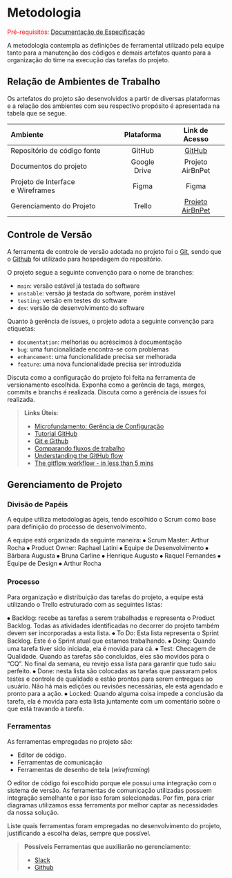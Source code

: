 
# Metodologia

<span style="color:red">Pré-requisitos: <a href="2-Especificação do Projeto.md"> Documentação de Especificação</a></span>

A metodologia contempla as definições de ferramental utilizado pela equipe tanto para a manutenção dos códigos e demais artefatos quanto para a organização do time na execução das tarefas do projeto.

## Relação de Ambientes de Trabalho

Os artefatos do projeto são desenvolvidos a partir de diversas plataformas e a relação dos ambientes com seu respectivo propósito é apresentada na tabela que se segue. 

Ambiente|Plataforma|Link de Acesso
|:--------|:----------:|:--------------:|
|Repositório de código fonte|GitHub|  [GitHub](https://github.com/ICEI-PUC-Minas-PMV-ADS/pmv-ads-2022-2-e3-proj-mov-t1-time3_airbnpets)|
|Documentos do projeto|Google Drive|Projeto AirBnPet|[GitHub]()|
|Projeto de Interface e  Wireframes|Figma|Figma |[Figma](https://www.figma.com/file/fMX7HnRXcDDJTibfLEijcY/AirbnPets?node-id=0%3A1)|
|Gerenciamento do Projeto|Trello|[Projeto AirBnPet](trello.com)|

## Controle de Versão

A ferramenta de controle de versão adotada no projeto foi o
[Git](https://git-scm.com/), sendo que o [Github](https://github.com)
foi utilizado para hospedagem do repositório.

O projeto segue a seguinte convenção para o nome de branches:

- `main`: versão estável já testada do software
- `unstable`: versão já testada do software, porém instável
- `testing`: versão em testes do software
- `dev`: versão de desenvolvimento do software

Quanto à gerência de issues, o projeto adota a seguinte convenção para
etiquetas:

- `documentation`: melhorias ou acréscimos à documentação
- `bug`: uma funcionalidade encontra-se com problemas
- `enhancement`: uma funcionalidade precisa ser melhorada
- `feature`: uma nova funcionalidade precisa ser introduzida

Discuta como a configuração do projeto foi feita na ferramenta de versionamento escolhida. Exponha como a gerência de tags, merges, commits e branchs é realizada. Discuta como a gerência de issues foi realizada.

> **Links Úteis**:
> - [Microfundamento: Gerência de Configuração](https://pucminas.instructure.com/courses/87878/)
> - [Tutorial GitHub](https://guides.github.com/activities/hello-world/)
> - [Git e Github](https://www.youtube.com/playlist?list=PLHz_AreHm4dm7ZULPAmadvNhH6vk9oNZA)
>  - [Comparando fluxos de trabalho](https://www.atlassian.com/br/git/tutorials/comparing-workflows)
> - [Understanding the GitHub flow](https://guides.github.com/introduction/flow/)
> - [The gitflow workflow - in less than 5 mins](https://www.youtube.com/watch?v=1SXpE08hvGs)

## Gerenciamento de Projeto

### Divisão de Papéis

A equipe utiliza metodologias ágeis, tendo escolhido o Scrum como base para definição do processo de desenvolvimento.

A equipe está organizada da seguinte maneira:
⦁	Scrum Master: Arthur Rocha
⦁	Product Owner: Raphael Latini
⦁	Equipe de Desenvolvimento
⦁	Bárbara Augusta
⦁	Bruna Carline
⦁	Henrique Augusto
⦁	Raquel Fernandes
⦁	Equipe de Design
⦁	Arthur Rocha

### Processo

Para organização e distribuição das tarefas do projeto, a equipe está utilizando o Trello estruturado com as seguintes listas: 

⦁	Backlog: recebe as tarefas a serem trabalhadas e representa o Product Backlog. Todas as atividades identificadas no decorrer do projeto também devem ser incorporadas a esta lista.
⦁	To Do: Esta lista representa o Sprint Backlog. Este é o Sprint atual que estamos trabalhando.
⦁	Doing: Quando uma tarefa tiver sido iniciada, ela é movida para cá.
⦁	Test: Checagem de Qualidade. Quando as tarefas são concluídas, eles são movidos para o “CQ”. No final da semana, eu revejo essa lista para garantir que tudo saiu perfeito.
⦁	Done: nesta lista são colocadas as tarefas que passaram pelos testes e controle de qualidade e estão prontos para serem entregues ao usuário. Não há mais edições ou revisões necessárias, ele está agendado e pronto para a ação.
⦁	Locked: Quando alguma coisa impede a conclusão da tarefa, ela é movida para esta lista juntamente com um comentário sobre o que está travando a tarefa.

### Ferramentas

As ferramentas empregadas no projeto são:

- Editor de código.
- Ferramentas de comunicação
- Ferramentas de desenho de tela (_wireframing_)

O editor de código foi escolhido porque ele possui uma integração com o sistema de versão. As ferramentas de comunicação utilizadas possuem integração semelhante e por isso foram selecionadas. Por fim, para criar diagramas utilizamos essa ferramenta por melhor captar as necessidades da nossa solução.

Liste quais ferramentas foram empregadas no desenvolvimento do projeto, justificando a escolha delas, sempre que possível.
 
> **Possíveis Ferramentas que auxiliarão no gerenciamento**: 
> - [Slack](https://slack.com/)
> - [Github](https://github.com/)
